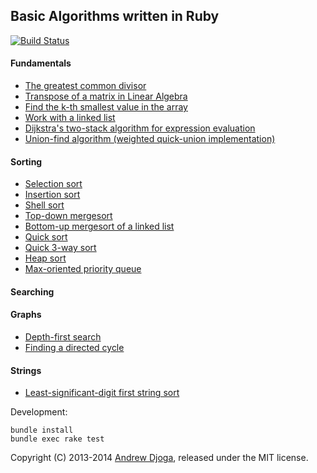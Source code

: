 ## Basic Algorithms written in Ruby
[![Build Status](https://secure.travis-ci.org/Djo/algorithms.png "Build Status")](http://travis-ci.org/Djo/algorithms)

#### Fundamentals

* [The greatest common divisor](lib/gcd.rb)
* [Transpose of a matrix in Linear Algebra](lib/matrix.rb)
* [Find the k-th smallest value in the array](lib/find_kth.rb)
* [Work with a linked list](lib/linked_list.rb)
* [Dijkstra's two-stack algorithm for expression evaluation](lib/expressions.rb)
* [Union-find algorithm (weighted quick-union implementation)](lib/union_find.rb)

#### Sorting

* [Selection sort](lib/selection_sort.rb)
* [Insertion sort](lib/insertion_sort.rb)
* [Shell sort](lib/shell_sort.rb)
* [Top-down mergesort](lib/merge_sort.rb)
* [Bottom-up mergesort of a linked list](lib/merge_sort_bu.rb)
* [Quick sort](lib/quick_sort.rb)
* [Quick 3-way sort](lib/quick3way_sort.rb)
* [Heap sort](lib/heap_sort.rb)
* [Max-oriented priority queue](lib/priority_queue.rb)

#### Searching

#### Graphs

* [Depth-first search](lib/dfs.rb)
* [Finding a directed cycle](lib/directed_cycle.rb)

#### Strings

* [Least-significant-digit first string sort](lib/lsd.rb)

Development:

    bundle install
    bundle exec rake test

Copyright (C) 2013-2014 [Andrew Djoga](http://andrewdjoga.com), released under the MIT license.
